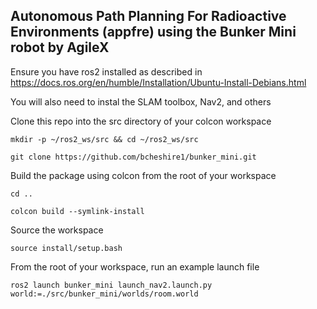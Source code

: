 ## Autonomous Path Planning For Radioactive Environments (appfre) using the Bunker Mini robot by AgileX

Ensure you have ros2 installed as described in https://docs.ros.org/en/humble/Installation/Ubuntu-Install-Debians.html

You will also need to instal the SLAM toolbox, Nav2, and others

Clone this repo into the src directory of your colcon workspace
```
mkdir -p ~/ros2_ws/src && cd ~/ros2_ws/src
```
```
git clone https://github.com/bcheshire1/bunker_mini.git
```
Build the package using colcon from the root of your workspace
```
cd ..
```
```
colcon build --symlink-install
```
Source the workspace
```
source install/setup.bash
```
From the root of your workspace, run an example launch file
```
ros2 launch bunker_mini launch_nav2.launch.py world:=./src/bunker_mini/worlds/room.world
```
